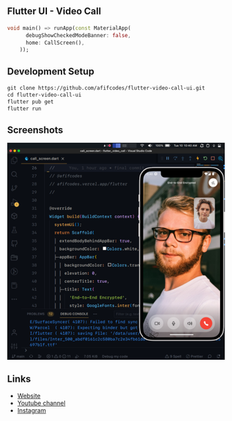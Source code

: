 ## Flutter UI - Video Call

```dart
void main() => runApp(const MaterialApp(
      debugShowCheckedModeBanner: false,
      home: CallScreen(),
    ));
```

## Development Setup
```
git clone https://github.com/afifcodes/flutter-video-call-ui.git
cd flutter-video-call-ui
flutter pub get
flutter run
```

## Screenshots
<img src="screenshots/1.png" />

## Links

* [Website](https://afifcodes.vercel.app/flutter)
* [Youtube channel](https://youtube.com/afifcodes)
* [Instagram](https://instagram.com/afifcodes)
